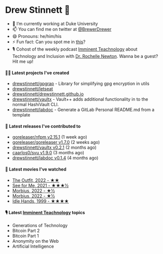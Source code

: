 
# Drew Stinnett 👋

- 🔭 I’m currently working at Duke University
- 📫 You can find me on twitter at [@BrewerDrewer](https://twitter.com/BrewerDrewer)
- 😄 Pronouns: he/him/his
- ⚡ Fun fact: Can you spot me in [this](https://www.youtube.com/watch?v=oL9WnB0qHBA)?
- 🎙 Cohost of the weekly podcast [Imminent Teachnology](https://podcast.imminentteachnology.com/) about Technology and Inclusion with [Dr. Rochelle Newton](https://www.linkedin.com/in/drrochellenewton/). Wanna be a guest? Hit me up!

#### 👨‍💻 Latest projects I've created
- [drewstinnett/gpgrap](https://github.com/drewstinnett/gpgrap) - Library for simplifying gpg encryption in utils
- [drewstinnett/letseat](https://github.com/drewstinnett/letseat)
- [drewstinnett/drewstinnett.github.io](https://github.com/drewstinnett/drewstinnett.github.io)
- [drewstinnett/vaultx](https://github.com/drewstinnett/vaultx) - Vault&#43;&#43; adds additional functionality in to the normal HashiVault CLI.
- [drewstinnett/labdoc](https://github.com/drewstinnett/labdoc) - Generate a GitLab Personal README.md from a template

#### 🚀 Latest releases I've contributed to
- [goreleaser/nfpm v2.15.1](https://github.com/goreleaser/nfpm/releases/tag/v2.15.1) (1 week ago)
- [goreleaser/goreleaser v1.7.0](https://github.com/goreleaser/goreleaser/releases/tag/v1.7.0) (2 weeks ago)
- [drewstinnett/vaultx v0.2.1](https://github.com/drewstinnett/vaultx/releases/tag/v0.2.1) (2 months ago)
- [caarlos0/svu v1.9.0](https://github.com/caarlos0/svu/releases/tag/v1.9.0) (3 months ago)
- [drewstinnett/labdoc v0.1.4](https://github.com/drewstinnett/labdoc/releases/tag/v0.1.4) (4 months ago)

#### 🍿 Latest movies I've watched
- [The Outfit, 2022 - ★★](https://letterboxd.com/mondodrew/film/the-outfit-2022/)
- [See for Me, 2021 - ★★★½](https://letterboxd.com/mondodrew/film/see-for-me/)
- [Morbius, 2022 - ★½](https://letterboxd.com/mondodrew/film/morbius/1/)
- [Morbius, 2022 - ★½](https://letterboxd.com/mondodrew/film/morbius/)
- [Idle Hands, 1999 - ★★★★](https://letterboxd.com/mondodrew/film/idle-hands/)

#### 🎙 Latest [Imminent Teachnology](https://podcast.imminentteachnology.com/) topics
- Generations of Technology
- Bitcoin Part 2
- Bitcoin Part 1
- Anonymity on the Web
- Artificial Intelligence